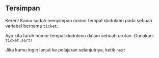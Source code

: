 ## Tersimpan

Keren! Kamu sudah menyimpan nomor tempat dudukmu pada sebuah variabel bernama `ticket`.

Ayo kita taruh nomor tempat dudukmu dalam sebuah urutan. Gunakan: `ticket.sort!`

Jika kamu ingin lanjut ke pelajaran selanjutnya, ketik `next`